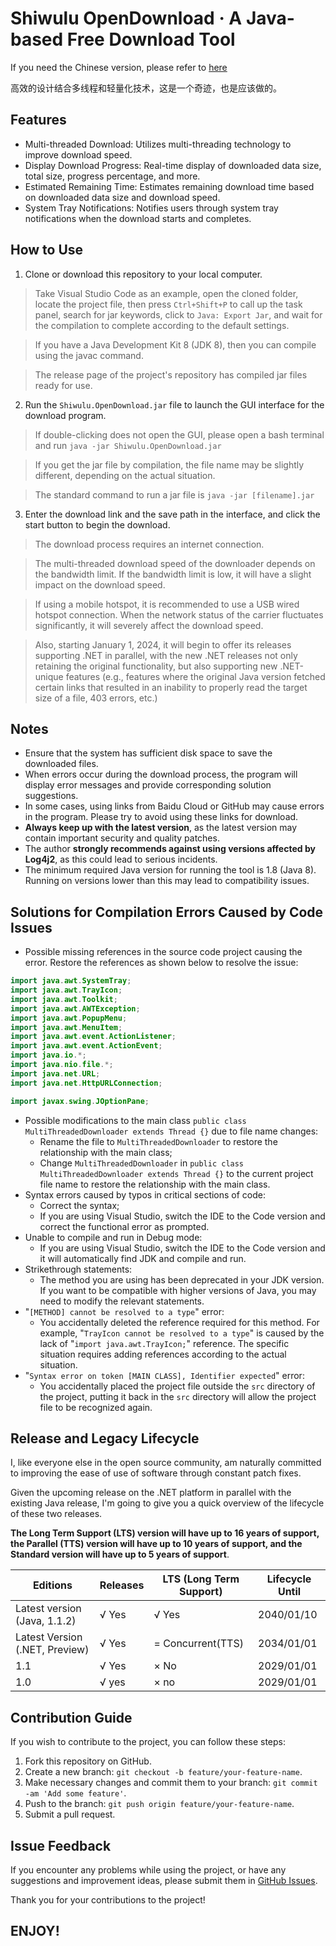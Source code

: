 # Shiwulu OpenDownload · A Java-based Free Download Tool

If you need the Chinese version, please refer to [here](/README.md)

高效的设计结合多线程和轻量化技术，这是一个奇迹，也是应该做的。

## Features

- Multi-threaded Download: Utilizes multi-threading technology to improve download speed.
- Display Download Progress: Real-time display of downloaded data size, total size, progress percentage, and more.
- Estimated Remaining Time: Estimates remaining download time based on downloaded data size and download speed.
- System Tray Notifications: Notifies users through system tray notifications when the download starts and completes.

## How to Use

1. Clone or download this repository to your local computer.
> Take Visual Studio Code as an example, open the cloned folder, locate the project file, then press ``Ctrl+Shift+P`` to call up the task panel, search for jar keywords, click to ``Java: Export Jar``, and wait for the compilation to complete according to the default settings.

> If you have a Java Development Kit 8 (JDK 8), then you can compile using the javac command.

> The release page of the project's repository has compiled jar files ready for use. 

2. Run the `Shiwulu.OpenDownload.jar` file to launch the GUI interface for the download program.
> If double-clicking does not open the GUI, please open a bash terminal and run ``java -jar Shiwulu.OpenDownload.jar``

> If you get the jar file by compilation, the file name may be slightly different, depending on the actual situation.

> The standard command to run a jar file is ``java -jar [filename].jar``

3. Enter the download link and the save path in the interface, and click the start button to begin the download.
> The download process requires an internet connection.

> The multi-threaded download speed of the downloader depends on the bandwidth limit. If the bandwidth limit is low, it will have a slight impact on the download speed.

> If using a mobile hotspot, it is recommended to use a USB wired hotspot connection. When the network status of the carrier fluctuates significantly, it will severely affect the download speed.

> Also, starting January 1, 2024, it will begin to offer its releases supporting .NET in parallel, with the new .NET releases not only retaining the original functionality, but also supporting new .NET-unique features (e.g., features where the original Java version fetched certain links that resulted in an inability to properly read the target size of a file, 403 errors, etc.)
## Notes

- Ensure that the system has sufficient disk space to save the downloaded files.
- When errors occur during the download process, the program will display error messages and provide corresponding solution suggestions.
- In some cases, using links from Baidu Cloud or GitHub may cause errors in the program. Please try to avoid using these links for download.
- **Always keep up with the latest version**, as the latest version may contain important security and quality patches.
- The author **strongly recommends against using versions affected by Log4j2**, as this could lead to serious incidents.
- The minimum required Java version for running the tool is 1.8 (Java 8). Running on versions lower than this may lead to compatibility issues.

## Solutions for Compilation Errors Caused by Code Issues

- Possible missing references in the source code project causing the error. Restore the references as shown below to resolve the issue:
```java
import java.awt.SystemTray;
import java.awt.TrayIcon;
import java.awt.Toolkit;
import java.awt.AWTException;
import java.awt.PopupMenu;
import java.awt.MenuItem;
import java.awt.event.ActionListener;
import java.awt.event.ActionEvent;
import java.io.*;
import java.nio.file.*;
import java.net.URL;
import java.net.HttpURLConnection;

import javax.swing.JOptionPane;
```
- Possible modifications to the main class `public class MultiThreadedDownloader extends Thread {}` due to file name changes:
  - Rename the file to `MultiThreadedDownloader` to restore the relationship with the main class;
  - Change `MultiThreadedDownloader` in `public class MultiThreadedDownloader extends Thread {}` to the current project file name to restore the relationship with the main class.
- Syntax errors caused by typos in critical sections of code:
  - Correct the syntax;
  - If you are using Visual Studio, switch the IDE to the Code version and correct the functional error as prompted.
- Unable to compile and run in Debug mode:
  - If you are using Visual Studio, switch the IDE to the Code version and it will automatically find JDK and compile and run.
- Strikethrough statements:
  - The method you are using has been deprecated in your JDK version. If you want to be compatible with higher versions of Java, you may need to modify the relevant statements.
- "`[METHOD] cannot be resolved to a type`" error:
  - You accidentally deleted the reference required for this method. For example, "`TrayIcon cannot be resolved to a type`" is caused by the lack of "`import java.awt.TrayIcon;`" reference. The specific situation requires adding references according to the actual situation.
- "`Syntax error on token [MAIN CLASS], Identifier expected`" error:
  - You accidentally placed the project file outside the `src` directory of the project, putting it back in the `src` directory will allow the project file to be recognized again.

## Release and Legacy Lifecycle

I, like everyone else in the open source community, am naturally committed to improving the ease of use of software through constant patch fixes.

Given the upcoming release on the .NET platform in parallel with the existing Java release, I'm going to give you a quick overview of the lifecycle of these two releases.

**The Long Term Support (LTS) version will have up to 16 years of support, the Parallel (TTS) version will have up to 10 years of support, and the Standard version will have up to 5 years of support**.

| Editions | Releases | LTS (Long Term Support) | Lifecycle Until |
| --- | --- | --- | --- |
| Latest version (Java, 1.1.2) | √ Yes | √ Yes | 2040/01/10 |
| Latest Version (.NET, Preview) | √ Yes | = Concurrent(TTS) | 2034/01/01 |
| 1.1 | √ Yes | × No | 2029/01/01 |
| 1.0 | √ yes | × no | 2029/01/01 |

## Contribution Guide

If you wish to contribute to the project, you can follow these steps:

1. Fork this repository on GitHub.
2. Create a new branch: `git checkout -b feature/your-feature-name`.
3. Make necessary changes and commit them to your branch: `git commit -am 'Add some feature'`.
4. Push to the branch: `git push origin feature/your-feature-name`.
5. Submit a pull request.

## Issue Feedback

If you encounter any problems while using the project, or have any suggestions and improvement ideas, please submit them in [GitHub Issues](https://github.com/Lavaver/Shiwulu-OpenDownload/issues).

Thank you for your contributions to the project!

## ENJOY!
